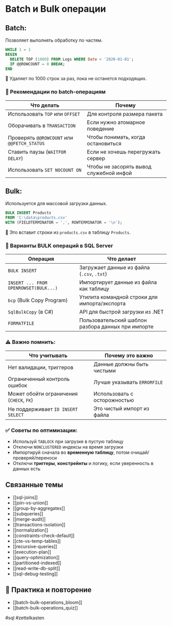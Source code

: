 # Batch и Bulk операции

## Batch:
Позволяет выполнять обработку по частям.
```sql
WHILE 1 = 1
BEGIN
  DELETE TOP (1000) FROM Logs WHERE Date < '2020-01-01';
  IF @@ROWCOUNT = 0 BREAK;
END
```
📌 Удаляет по 1000 строк за раз, пока не останется подходящих.

### 🔧 Рекомендации по batch-операциям

|Что делать|Почему|
|---|---|
|Использовать `TOP` или `OFFSET`|Для контроля размера пакета|
|Оборачивать в `TRANSACTION`|Если нужно атомарное поведение|
|Проверять `@@ROWCOUNT` или `@@FETCH_STATUS`|Чтобы понимать, когда остановиться|
|Ставить паузы (`WAITFOR DELAY`)|Если не хочешь перегружать сервер|
|Использовать `SET NOCOUNT ON`|Чтобы не засорять вывод служебной инфой|
## Bulk:
Используется для массовой загрузки данных.
```sql
BULK INSERT Products
FROM 'C:\data\products.csv'
WITH (FIELDTERMINATOR = ',', ROWTERMINATOR = '\n');
```
📌 Это вставит строки из `products.csv` в таблицу `Products`.
### 🔧 Варианты BULK операций в **SQL Server**

|Операция|Что делает|
|---|---|
|`BULK INSERT`|Загружает данные из файла (`.csv`, `.txt`)|
|`INSERT ... FROM OPENROWSET(BULK...)`|Импортирует данные из файла как таблицу|
|`bcp` (Bulk Copy Program)|Утилита командной строки для импорта/экспорта|
|`SqlBulkCopy` (в C#)|API для быстрой загрузки из .NET|
|`FORMATFILE`|Пользовательский шаблон разбора данных при импорте|
### ⚠️ Важно помнить:

|Что учитывать|Почему это важно|
|---|---|
|Нет валидации, триггеров|Данные должны быть чистыми|
|Ограниченный контроль ошибок|Лучше указывать `ERRORFILE`|
|Может обойти ограничения (`CHECK`, `FK`)|Использовать с осторожностью|
|Не поддерживает `ID INSERT SELECT`|Это чистый импорт из файла|
### ✅ Советы по оптимизации:

- Используй `TABLOCK` при загрузке в пустую таблицу    
- Отключи `NONCLUSTERED` индексы на время загрузки    
- Импортируй сначала во **временную таблицу**, потом очищай/проверяй/переноси    
- Отключи **триггеры**, **констрейнты** и логику, если уверенность в данных есть

## Связанные темы
- [[sql-joins]]
- [[join-vs-union]]
- [[group-by-aggregates]]
- [[subqueries]]
- [[merge-audit]]
- [[transactions-isolation]]
- [[normalization]]
- [[constraints-check-default]]
- [[cte-vs-temp-tables]]
- [[recursive-queries]]
- [[execution-plan]]
- [[query-optimization]]
- [[partitioned-indexed]]
- [[read-write-db-split]]
- [[sql-debug-testing]]

## 🔁 Практика и повторение
- [[batch-bulk-operations_bloom]]
- [[batch-bulk-operations_quiz]]

#sql #zettelkasten